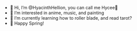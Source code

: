 - 👋 Hi, I’m @HyacinthHellion, you can call me Hycee🌺
- 👀 I’m interested in anime, music, and painting
- 🌱 I’m currently learning how to roller blade, and read tarot?
- 🐇 Happy Spring!

<!---
HyacinthHellion/HyacinthHellion is a ✨ special ✨ repository because its `README.md` (this file) appears on your GitHub profile.
You can click the Preview link to take a look at your changes.
--->
